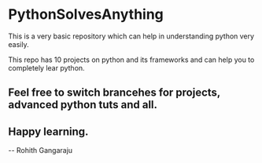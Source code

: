 # PythonSolvesAnything
This is a very basic repository which can help in understanding python very easily.

This repo has 10 projects on python and its frameworks and can help you to completely lear python.

Feel free to switch brancehes for projects, advanced python tuts and all.
--------------------
Happy learning.
--------------------
-- Rohith Gangaraju
